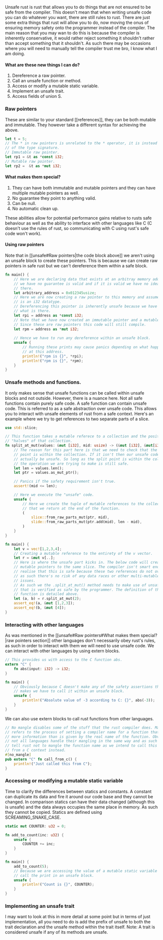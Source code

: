 Unsafe rust is rust that allows you to do things that are not ensured to be safe from the compiler. This doesn't mean that when writing unsafe code you can do whatever you want, there are still rules to rust. There are just some extra things that rust will allow you to do, now moving the onus of ensuring memory safety onto the programmer instead of the compiler. 
The main reason that you may wan to do this is because the compiler is inherently conservative, it would rather reject something it shouldn't rather than accept something that it shouldn't. As such there may be occasions where you will need to manually tell the compiler trust me bro, I know what I am doing.

#### What are these new things I can do?
1. Dereference a raw pointer.
2. Call an unsafe function or method.
3. Access or modify a mutable static variable.
4. Implement an unsafe trait.
5. Access fields of union S.

### Raw pointers
These are similar to your standard [[references]], they can be both mutable and immutable. They however take a different syntax for achieving the above.
```rust
let t = 5;
// The * in raw pointers is unrelated to the * operator, it is instead just part
// of the type signature.
// Immutable raw pointer.
let rp1 = &t as *const i32;
// Mutable raw pointer.
let rp2 =  &t as *mut i32;
```

#### What makes them special?
1. They can have both immutable and mutable pointers and they can have multiple mutable pointers as well.
2. No guarantee they point to anything valid.
3. Can be null.
4. No automatic clean up.

These abilities allow for potential performance gains relative to rusts safe behaviour as well as the ability to interface with other languages like C (C doesn't use the rules of rust, so communicating with C using rust's safe code won't work).

#### Using raw pointers
Note that in [[unsafe#Raw pointers|the code block above]] we aren't using an unsafe block to create these pointers. This is because we can create raw pointers in safe rust but we can't dereference them within a safe block.
```rust
fn main() {
	// Here we are declaring data that exists at an arbitray memory address that
	// we have no guarantee is valid and if it is valid we have no idea what is
	// there.	
	let arbitrary_address = 0x012345usize;
	// Here we are now creating a raw pointer to this memory and assume that it 
	// is an i32 datatype.
	// Dereferencing this pointer is inherently unsafe because we have no idea 
	// what is there. 
	let rpi = address as *const i32;
	// Note that we have now created an immutable pointer and a mutable pointer.
	// Since these are raw pointers this code will still compile. 
	let rpm = address as *mut i32;
	
	// Hence we have to run any dereference within an unsafe block.
	unsafe {
		// Running these prints may cause panics depending on what happens to be
		// at this address.
		println!("rpm is {}", *rpi);
		println!("rpm is {}", *rpm);
	}
}
```

### Unsafe methods and functions.
It only makes sense that unsafe functions can be called within unsafe blocks and not outside. However, there is a nuance here. Not all safe functions contain purely safe code. A safe function can contain unsafe code. This is referred to as a safe abstraction over unsafe code. This allows you to interact with unsafe elements of rust from a safe context. Here's an example where we try to get references to two separate parts of a slice.
```rust
use std::slice;

// This function takes a mutable referece to a collection and the position you // want to split the the collection at and then returns a tuple of the two
// "halves" of that collection.
fn split_at_mut(values: &mut [i32], mid: usize) -> (&mut [i32], &mut[i32]) {
	// The reason for this part here is that we need to check that the split
	// point is within the collection. If it isn't then our unsafe code would
	// actually be unsafe. So long as the split point is within the collection
	// the operation we are trying to make is still safe.
	let len = values.len();
	let ptr = values.as_mut_ptr();

	// Panics if the safety requirement isn't true.
	assert!(mid <= len);

	// Here we execute the "unsafe" code.
	unsafe {
		// Here we create the tuple of mutable references to the collection
		// that we return at the end of the function.
		(
			slice::from_raw_parts_mut(ptr, mid),
			slide::from_raw_parts_mut(ptr.add(mid), len - mid),
		)
	}
}

fn main() {
	let v = vec![1,2,3,4];
	// Creating a mutable reference to the entirety of the v vector.
	let r = &mut v[..];
	// Here is where the unsafe part kicks in. The below code will create two 
	// mutable pointers to the same slice. The compiler isn't smart enough to 
	// realise that this is safe because these two references do not overlap and
	// as such there's no risk of any data races or other multi-mutable reference
	// issues.
	// As such we the .split_at_mut() method needs to make use of unsafe code 
	// that is verified as safe by the programmer. The definition of this 
	// function is detailed above.
	let (a, b) = r.split_at_mut(2);
	assert_eq!(a, &mut [1,2,3]);
	assert_eq!(b, &mut [4]);
}
```

### Interacting with other languages
As was mentioned in the [[unsafe#Raw pointers#What makes them special?|raw pointers section]] other languages don't necessarily obey rust's rules, as such in order to interact with them we will need to use unsafe code. We can interact with other languages by using extern blocks.
```rust
// This provides us with access to the C function abs.
extern "C" {
	fn abs(input: i32) -> i32;
}

fn main() {
	// Obviously because C doesn't make any of the safety assertions that rust 
	// makes we have to call it within an unsafe block.
	unsafe {
		println!("Absolute value of -3 according to C: {}", abs(-3));
	}
}
```

We can also use extern blocks to call rust functions from other languages.
```rust
// No mangle disables some of the stuff that the rust compiler does. Mangling
// refers to the process of setting a compiler name for a function that contains
// more information than is given by the real name of the function. Obviously
// not all languages handle their mangling in the same way and as such we want to
// tell rust not to mangle the function name as we intend to call this function 
// from a C context instead.
#[no_mangle]
pub extern "C" fn call_from_c() {
	println!("Just called this from C");
}
```

### Accessing or modifying a mutable static variable
Time to clarify the differences between statics and constants. A constant can duplicate its data and fire it around our code base and they cannot be changed. In comparison statics can have their data changed (although this is unsafe) and the data always occupies the same place in memory. As such they cannot be copied. 
Statics are defined using SCREAMING_SNAKE_CASE.

```rust
static mut COUNTER: u32 = 0;

fn add_to_count(inc: u32) {
	unsafe {
		COUNTER += inc;
	}
}

fn main() {
	add_to_count(5);
	// Because we are accessing the value of a mutable static variable we have to
	// call the print in an unsafe block.
	unsafe {
		println!("Count is {}", COUNTER);
	}
}
```

### Implementing an unsafe trait
I may want to look at this in more detail at some point but in terms of just implementation, all you need to do is add the prefix of unsafe to both the trait declaration and the unsafe method within the trait itself. 
Note: A trait is considered unsafe if any of its methods are unsafe. 